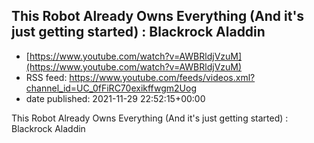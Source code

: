 ## This Robot Already Owns Everything (And it's just getting started) : Blackrock Aladdin
 - [https://www.youtube.com/watch?v=AWBRldjVzuM](https://www.youtube.com/watch?v=AWBRldjVzuM)
 - RSS feed: https://www.youtube.com/feeds/videos.xml?channel_id=UC_0fFiRC70exikffwgm2Uog
 - date published: 2021-11-29 22:52:15+00:00

This Robot Already Owns Everything (And it's just getting started) : Blackrock Aladdin

